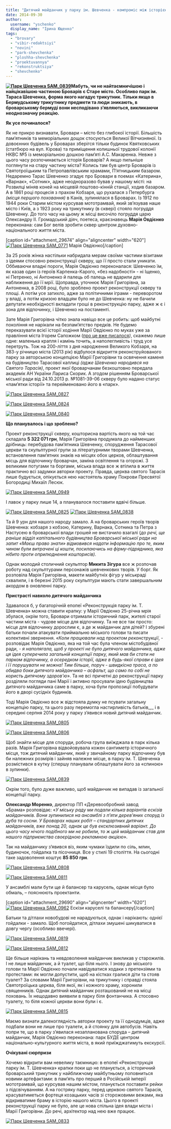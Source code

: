 ```yaml
---
title: "Дитячий майданчик у парку ім. Шевченка - компроміс між історією та вимогами сучасності"
date: 2014-09-30
author: 
  username: "yschenko"
  display_name: "Ірина Ющенко"
tags: 
  - "brovary"
  - "vibir-redaktsiyi"
  - "novini"
  - "park-shevchenka"
  - "ploshha-shevchenka"
  - "proektuvannya"
  - "rekonstruktsiya"
  - "shevchenko"
---
```


**[![Парк Шевченка SAM_0839](https://mpz.brovary.org/wp-content/uploads/2014/09/Park-SHevchenka-SAM_0839.jpg)](https://mpz.brovary.org/wp-content/uploads/2014/09/Park-SHevchenka-SAM_0839.jpg)Мабуть, чи не найтаємничішою і найцікавішою частиною Броварів є Старе місто. Особливо парк ім. Тараса Шевченка, форма якого нагадує трикутник. Тільки якщо в Бермудському трикутнику предмети та люди зникають, в броварському бермуді вони несподівано з’являються, викликаючи неоднозначну реакцію.**

**Як усе починалося?**

Як не прикро визнавати, Бровари – місто без глибокої історії. Більшість пам’ятників та меморіальних дощок стосуються Великої Вітчизняної. Із довоєнних будівель у Броварах зберігся тільки будинок Квятковських (статбюро на вул. Кірова) та приміщення колишньої трудової колонії НКВС №5 із меморіальною дошкою пам’яті А.С. Макаренка. Невже з цього часу розпочинається історія Броварів? А якщо пильніше поглянути на стару частину міста? Колись там був центр Броварів із Святотроїцьким та Петропавлівським храмами, П’ятницьким базаром. Недаремно Тарас Шевченко згадує про Бровари в поемах «Катерина», «Варнак», «Сотник», адже неодноразово бував у нашому місті: на Розвилці міняв коней на місцевій поштово-кінній станції, ходив базаром. А в 1861 році процесія з прахом Кобзаря, що рухалася з Петербурга _(_місця першого поховання_)_ в Канів, зупинялася в Броварах. Із 1912 по 1944 роки Старим містом курсував мототрамвай, який зв’язував наше місто і Київ, а з 1923 року на трикутнику (в сквері) стояло погруддя Шевченку. До того часу на цьому ж місці височіло погруддя царю Олександру ІІ. Громадський діяч, поетеса, краєзнавець **Марія Овдієнко** переконана: сам Бог велів зробити сквер центром духовно-національного життя міста.

\[caption id="attachment\_29674" align="aligncenter" width="620"\][![Парк Шевченка SAM_0771](https://mpz.brovary.org/wp-content/uploads/2014/09/Park-SHevchenka-SAM_0771.jpg)](https://mpz.brovary.org/wp-content/uploads/2014/09/Park-SHevchenka-SAM_0771.jpg) Марія Овдієнко\[/caption\]

За 25 років жінка настільки набридала мерам своїми частими візитами з ідеями стосовно реконструкції скверу, що її просто стали уникати. Оббиваючи владні пороги, Марія Овдієнко переконалася: Шевченко їм, як казав один із героїв Карпенка-Карого, «без надобності» - ні Іщенко, ні Петренко, ні Антоненко й палець об палець не вдарили для наближення до її мрії. Щоправда, уточнює Марія Григорівна, за Антоненка, в 2008 році, було зроблено проект реконструкції скверу та площі. А потім усе затихло, адже за політичними іграми - переворотом у владі, а потім кризою владцям було не до Шевченка: ну не бачили депутати необхідності вкладати гроші в реконструкцію парку, адже ж є і зона для відпочинку, і Шевченко на постаменті.

Зате Марія Григорівна чітко знала навіщо все це робить: щоб майбутні покоління не нарікали на безпам’ятство предків. Не будемо переказувати всієї історії ходіння Марії Овдієнко по муках уже за правління міста Ігорем Сапожком ([про це вже писалося](https://mpz.brovary.org/rekonstruktsiya-skveru-imeni-tarasa-shevchenka-peredistoriya-kontseptsiya-ta-ninishniy-stan/)_)_, скажемо лише одне: маленька крапля і камінь точить, а наполегливість і труд усе перетруть. Тож на 200-ліття з дня народження Великого Кобзаря, на 383-у річницю міста (2013 рік) відбулося відкриття реконструйованого парку за авторською концепцією Марії Григорівни та освячення каменя на будівництво Тарасової каплиці _(_адже Шевченко народився на Святого Тарасія_)_, проект якої броварчанам безкоштовно передала академік АН України Лариса Скорик. А згодом рішенням Броварської міської ради від 24.10.2013 р. №1081-39-06 скверу було надано статус «пам’ятки історії» та перейменовано його в «парк».

[![Парк Шевченка SAM_0827](https://mpz.brovary.org/wp-content/uploads/2014/09/Park-SHevchenka-SAM_0827.jpg)](https://mpz.brovary.org/wp-content/uploads/2014/09/Park-SHevchenka-SAM_0827.jpg)

[![Парк Шевченка SAM_0824](https://mpz.brovary.org/wp-content/uploads/2014/09/Park-SHevchenka-SAM_0824.jpg)](https://mpz.brovary.org/wp-content/uploads/2014/09/Park-SHevchenka-SAM_0824.jpg)

[![Парк Шевченка SAM_0840](https://mpz.brovary.org/wp-content/uploads/2014/09/Park-SHevchenka-SAM_0840.jpg)](https://mpz.brovary.org/wp-content/uploads/2014/09/Park-SHevchenka-SAM_0840.jpg)

**Що планувалось і що зроблено?**

Проект реконструкції скверу, кошторисна вартість якого на той час складала **5 322 071 грн**, Марія Григорівна продумала до найменших дрібниць: перебудова пам’ятника Шевченку, спорудження Тарасової церкви та скульптурної групи за літературними творами Шевченка, встановлення пам’ятних знаків на місцях обох церков, облаштування місць для відпочинку броварчан, заміна освітлення та огорожі. З великими потугами та боргами, міська влада все ж втілила в життя практично всі задумки авторки проекту. Правда, церква святого Тарасія лише будується, опікується нею настоятель храму Покрови Пресвятої Богородиці Михаїл Лесюк.

[![Парк Шевченка SAM_0949](https://mpz.brovary.org/wp-content/uploads/2014/09/Park-SHevchenka-SAM_0949.jpg)](https://mpz.brovary.org/wp-content/uploads/2014/09/Park-SHevchenka-SAM_0949.jpg)

І лавок у парку лише 14, а планувалося поставити вдвічі більше.

[![Парк Шевченка SAM_0825](https://mpz.brovary.org/wp-content/uploads/2014/09/Park-SHevchenka-SAM_0825.jpg)](https://mpz.brovary.org/wp-content/uploads/2014/09/Park-SHevchenka-SAM_0825.jpg) [![Парк Шевченка SAM_0838](https://mpz.brovary.org/wp-content/uploads/2014/09/Park-SHevchenka-SAM_0838.jpg)](https://mpz.brovary.org/wp-content/uploads/2014/09/Park-SHevchenka-SAM_0838.jpg)

Та й 9 урн для нашого народу замало. А на броварських героїв творів Шевченка: кобзаря з кобзою, Катерину, Варнака, Сотника та Петра з Настусею в броварської влади грошей не вистачило взагалі (_до речі, ще раніше відділ капітального будівництва Броварської міської ради на запит «Маєш право знати» відмовився надати інформацію про те, яким чином були витрачені ці кошти, посилаючись на фірму-підрядника, яка нібито проти оприлюднення кошторисів)._

Однак молодий столичний скульптор **Микита Зігура** все ж розпочав роботу над скульптурами персонажів шевченкових творів. У борг. Як розповіла Марія Григорівна, макети майбутніх фігур у міськраді схвалили, і в березні 2015 року скульптури мають стати завершальним акордом в оновленні парку.

**Пристрасті навколо дитячого майданчика**

Здавалося б, у багаторічній епопеї «Реконструкція парку ім. Т. Шевченка» можна ставити крапку: у Марії Овдієнко 25-річна мрія збулася, окрім того, Бровари отримали історичний парк, жителі старої частини міста - чудове місце для відпочинку. Та не все так просто: місце для відпочинку дорослим є, а де ж майданчик для дітей? І збурені батьки почали атакувати приймальню міського голови та писати колективні звернення. «_Коли працювали над проектом реконструкції_, - розповідає Марія Овдієнко, яка на той час була членом містобудівної ради, - _я наполягала, щоб у проекті не було дитячого майданчика, адже ця ідея суперечила загальній концепції парку, який мав би стати не парком відпочинку, а осередком історії, адже в будь-якої справи є ідея і її порушувати не можна! Тим більше, поруч - швидкісна траса, а по обидва боки дитячого майданчика – асфальт, що само по собі не користь дитячому здоров’ю_». Та не всі причетні до реконструкції парку розділяли погляди пані Марії і активно просували ідею будівництва дитячого майданчика саме в парку, хоча були пропозиції побудувати його в дворі сусідніх будинків.

Тоді Марія Овдієнко все ж відстояла думку не псувати загальну концепцію парку, та цього разу перемогла настирливість батьків_,_ і в середині серпня 2014 року у парку з’явився новий дитячий майданчик.

[![Парк Шевченка SAM_0805](https://mpz.brovary.org/wp-content/uploads/2014/09/Park-SHevchenka-SAM_0805.jpg)](https://mpz.brovary.org/wp-content/uploads/2014/09/Park-SHevchenka-SAM_0805.jpg)

[![Парк Шевченка SAM_0806](https://mpz.brovary.org/wp-content/uploads/2014/09/Park-SHevchenka-SAM_0806.jpg)](https://mpz.brovary.org/wp-content/uploads/2014/09/Park-SHevchenka-SAM_0806.jpg)

Щоб знайти місце для споруди, робоча група виїжджала в парк кілька разів. Марія Григорівна відвойовувала кожен сантиметр історичного місця, тож дитячий майданчик, який у звичайному парку відпочинку був би належних розмірів і зайняв належне місце, в парку ім. Т. Шевченка розмістився в кутку (спершу планували облаштувати його за «спиною» в зупинки).

[![Парк Шевченка SAM_0839](https://mpz.brovary.org/wp-content/uploads/2014/09/Park-SHevchenka-SAM_0839.jpg)](https://mpz.brovary.org/wp-content/uploads/2014/09/Park-SHevchenka-SAM_0839.jpg)

Окрім того, було дуже важливо, щоб майданчик не випадав із загальної концепції парку.

**Олександр Моренко**, директор ПП «Деревообробний завод «Брама» розповідає: «_У міську раду ми подали кілька варіантів ескізів майданчиків. Вони зупинилися на ансамблі з п’яти дерев’яних споруд із дуба та сосни. У Броварах наших робіт – стандартних дитячих майданчиків, вже понад 20, однак це був ексклюзивний варіант. До цього часу нічого подібного ми не робили, то ж цей майданчик став для нашого підприємства своєрідною рекламною акцією_».

Так на майданчику з’явився віз, яким чумаки їздили по сіль, млин, будиночок, гойдалка та пісочниця. Все у стилі 19 століття. На сьогодні таке задоволення коштує **85 850** **грн**.

[![Парк Шевченка SAM_0808](https://mpz.brovary.org/wp-content/uploads/2014/09/Park-SHevchenka-SAM_0808.jpg)](https://mpz.brovary.org/wp-content/uploads/2014/09/Park-SHevchenka-SAM_0808.jpg)

[![Парк Шевченка SAM_0811](https://mpz.brovary.org/wp-content/uploads/2014/09/Park-SHevchenka-SAM_0811.jpg)](https://mpz.brovary.org/wp-content/uploads/2014/09/Park-SHevchenka-SAM_0811.jpg)

У ансамблі мали бути ще й балансер та карусель, однак місця було обмаль, – пояснюють проектанти.

\[caption id="attachment\_29690" align="aligncenter" width="620"\][![Парк Шевченка SAM_0962](https://mpz.brovary.org/wp-content/uploads/2014/09/Park-SHevchenka-SAM_0962.jpg)](https://mpz.brovary.org/wp-content/uploads/2014/09/Park-SHevchenka-SAM_0962.jpg) Ескізи каруселі та балансеру\[/caption\]

Батьки та дітлахи новобудові не нарадуються, однак і нарікають: однієї гойдалки - замало. Щоб погойдатися, дітлахи змушені шикуватися в довгу чергу (особливо ввечері).

[![Парк Шевченка SAM_0819](https://mpz.brovary.org/wp-content/uploads/2014/09/Park-SHevchenka-SAM_0819.jpg)](https://mpz.brovary.org/wp-content/uploads/2014/09/Park-SHevchenka-SAM_0819.jpg)

[![Парк Шевченка SAM_0812](https://mpz.brovary.org/wp-content/uploads/2014/09/Park-SHevchenka-SAM_0812.jpg)](https://mpz.brovary.org/wp-content/uploads/2014/09/Park-SHevchenka-SAM_0812.jpg)

Ще більше нарікань та невдоволення майданчик викликав у старожилів. І не лише майданчик, а й туалет, що біля нього. І знову до міського голови та Марії Овдієнко почали навідуватися ходаки з претензіями та протестами: як могли допустити, щоб на кістках гралися діти та стояв туалет? За словами Марії Григорівни, на трикутнику і справді стояла Святотроїцька церква, біля якої, як і кожного храму, хоронили священників. Однак дитячий майданчик розташований не на місці поховань. Їх нещодавно виявили в парку біля фонтанчика. А стосовно туалету, то біля кожної церкви вони були і є.

[![Парк Шевченка SAM_0815](https://mpz.brovary.org/wp-content/uploads/2014/09/Park-SHevchenka-SAM_0815.jpg)](https://mpz.brovary.org/wp-content/uploads/2014/09/Park-SHevchenka-SAM_0815.jpg)

Маємо визнати далекоглядність авторки проекту та її однодумців, адже подбали вони не лише про туалети, а й стоянку для автобусів. Навіть попри те, що в парку з’явилася незапланована споруда – дитячий майданчик, Марія Овдієнко переконана: парк БУДЕ центром національно-культурного життя міста, в який приїжджатимуть екскурсії.

**Очікувані сюрпризи**

Хочемо відкрити вам невелику таємницю: в епопеї «Реконструкція парку ім. Т. Шевченка» крапки поки що не планується, а історичний броварський трикутник у найближчому майбутньому поповниться новими артефактами: в пам’ять про перший в Російській імперії мототрамвай, що курсував нашим містом, планується поставити рейки з підсвічуванням. А на гостряку парку, перед церквою святого Тарасія, красуватиметься фортеця козацьких часів зі сторожовими вежами, яка відкриватиме браму в історію нашого міста. Цього в проекті реконструкції парку не було, але це нова спільна ідея влади міста і Марії Григорівни. До речі, архітектор над нею вже працює.

[![Парк Шевченка SAM_0833](https://mpz.brovary.org/wp-content/uploads/2014/09/Park-SHevchenka-SAM_0833.jpg)](https://mpz.brovary.org/wp-content/uploads/2014/09/Park-SHevchenka-SAM_0833.jpg)
